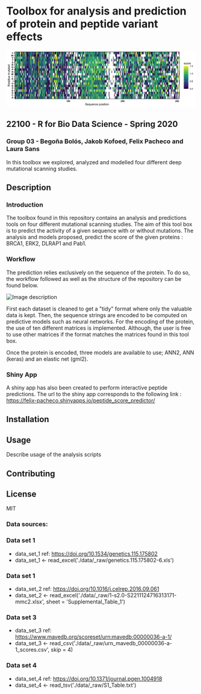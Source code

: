 # Toolbox for analysis and prediction of protein and peptide variant effects
![Image description](https://github.com/rforbiodatascience/2020_group03/blob/master//results/04_heatmaps/heatmap_data_set_score_1.png)
## 22100 - R for Bio Data Science - Spring 2020
### Group 03 - Begoña Bolós, Jakob Kofoed, Felix Pacheco and Laura Sans
In this toolbox we explored, analyzed and modelled four different deep mutational scanning studies.


## Description

### Introduction
The toolbox found in this repository contains an analysis and predictions tools on four different mutational scanning studies. The aim of this tool box is to predict the activity of a given sequence with or without mutations. The analysis and models proposed, predict the score of the given proteins : BRCA1, ERK2, DLRAP1 and Pab1.


### Workflow
The prediction relies exclusively on the sequence of the protein. To do so, the workflow followed as well as the structure of the repository can be found below.

![Image description](https://github.com/rforbiodatascience/2020_group03/blob/master/doc/external_figures/flowchart.pngs=200)

First each dataset is cleaned to get a "tidy" format where only the valuable data is kept. Then, the sequence strings are encoded to be computed on predictive models such as neural networks. For the encoding of the protein, the use of ten different matrices is implemented. Although, the user is free to use other matrices if the format matches the matrices found in this tool box.

Once the protein is encoded, three models are available to use; ANN2, ANN (keras) and an elastic net (gml2).

### Shiny App
A shiny app has also been created to perform interactive peptide predictions. The url to the shiny app corresponds to the following link : https://felix-pacheco.shinyapps.io/peptide_score_predictor/


## Installation


## Usage 


Describe usage of the analysis scripts


## Contributing



## License

MIT





### Data sources:

### Data set 1
* data_set_1 ref: https://doi.org/10.1534/genetics.115.175802
* data_set_1 <- read_excel('./data/_raw/genetics.115.175802-6.xls')

### Data set 1
* data_set_2 ref: https://doi.org/10.1016/j.celrep.2016.09.061
* data_set_2 <- read_excel('./data/_raw/1-s2.0-S2211124716313171-mmc2.xlsx', sheet = 'Supplemental_Table_1')

### Data set 3
* data_set_3 ref: https://www.mavedb.org/scoreset/urn:mavedb:00000036-a-1/
* data_set_3 <- read_csv('./data/_raw/urn_mavedb_00000036-a-1_scores.csv', skip = 4)

### Data set 4
* data_set_4 ref: https://doi.org/10.1371/journal.pgen.1004918
* data_set_4 <- read_tsv('./data/_raw/S1_Table.txt')
